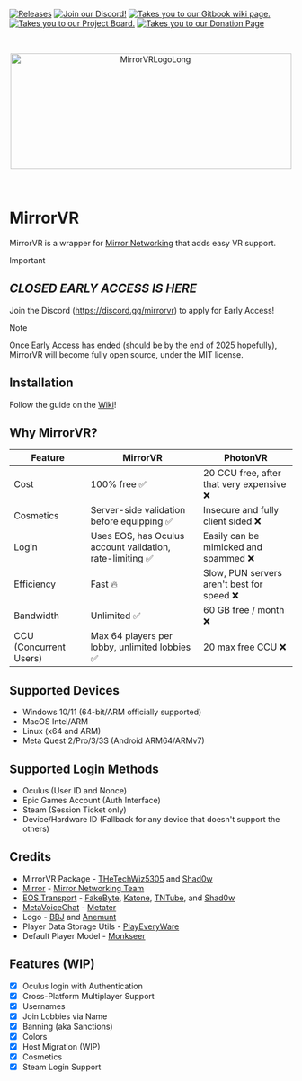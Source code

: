 <a href="https://github.com/MirrorVR/MirrorVR/releases"><img src="https://img.shields.io/badge/releases-brightgreen.svg?style=for-the-badge&logo=github&colorA=363a4f&colorB=3c80e6" alt="Releases"></a>
<a href="https://discord.gg/WdbyPcSw7Z"><img src="https://img.shields.io/badge/discord-brightgreen.svg?style=for-the-badge&logo=discord&colorA=23272a&colorB=7289da" alt="Join our Discord!"></a>
<a href="https://mirrorvr.gitbook.io"><img src="https://img.shields.io/badge/docs-brightgreen.svg?style=for-the-badge&logo=gitbook&colorA=2a292e&colorB=673de3" alt="Takes you to our Gitbook wiki page."></a>
<a href="https://github.com/orgs/CodedImmersions/projects/1"><img src="https://img.shields.io/badge/roadmap-brightgreen.svg?style=for-the-badge&logo=pinboard&colorA=2a292e&colorB=32a852" alt="Takes you to our Project Board."></a>
<a href="https://buymeacoffee.com/codedimmersions"><img src="https://img.shields.io/badge/donate-brightgreen.svg?style=for-the-badge&logo=buymeacoffee&colorA=2a292e&colorB=yellow" alt="Takes you to our Donation Page"></a>

<br>

<p align="center">
  <img width="500" height="206" alt="MirrorVRLogoLong" src="https://github.com/user-attachments/assets/c01469e8-f37d-4747-bec2-060ce7ad1ce6" />
</p>


<br>

# MirrorVR

MirrorVR is a wrapper for [Mirror Networking](https://github.com/MirrorNetworking/Mirror) that adds easy VR support.

> [!IMPORTANT]
> ## _CLOSED EARLY ACCESS IS HERE_
> Join the Discord (https://discord.gg/mirrorvr) to apply for Early Access!


> [!NOTE]
> Once Early Access has ended (should be by the end of 2025 hopefully), MirrorVR will become fully open source, under the MIT license.

## Installation
Follow the guide on the [Wiki](https://mirrorvr.gitbook.io/docs/manual/getting-started)!

## Why MirrorVR?
|Feature|MirrorVR|PhotonVR|
|-------|--------|--------|
|Cost|100% free ✅|20 CCU free, after that very expensive ❌|
|Cosmetics|Server-side validation before equipping ✅|Insecure and fully client sided ❌|
|Login|Uses EOS, has Oculus account validation, rate-limiting ✅|Easily can be mimicked and spammed ❌|
|Efficiency|Fast 🔥|Slow, PUN servers aren't best for speed ❌|
|Bandwidth|Unlimited ✅|60 GB free / month ❌|
|CCU (Concurrent Users)|Max 64 players per lobby, unlimited lobbies ✅|20 max free CCU ❌|

## Supported Devices
- Windows 10/11 (64-bit/ARM officially supported)
- MacOS Intel/ARM
- Linux (x64 and ARM)
- Meta Quest 2/Pro/3/3S (Android ARM64/ARMv7)

## Supported Login Methods
- Oculus (User ID and Nonce)
- Epic Games Account (Auth Interface)
- Steam (Session Ticket only)
- Device/Hardware ID (Fallback for any device that doesn't support the others)

## Credits
- MirrorVR Package - [THeTechWiz5305](https://github.com/TheTechWiz5305) and [Shad0w](https://github.com/ShAdowDev16)
- [Mirror](https://github.com/MirrorNetworking/Mirror) - [Mirror Networking Team](https://github.com/MirrorNetworking)
- [EOS Transport](https://github.com/WeLoveJesusChrist/EOSTransport) - [FakeByte](https://github.com/FakeByte), [Katone](https://github.com/WeLoveJesusChrist), [TNTube](https://github.com/TNtube), and [Shad0w](https://github.com/ShAdowDev16)
- [MetaVoiceChat](https://github.com/Metater/MetaVoiceChat) - [Metater](https://github.com/Metater)
- Logo - [BBJ](http://discord.com/users/1065060234047004712) and [Anemunt](https://github.com/darkresident55)
- Player Data Storage Utils - [PlayEveryWare](https://github.com/PlayEveryWare)
- Default Player Model - [Monkseer](http://discord.com/users/930178805635645490)

## Features (WIP)
- [X] Oculus login with Authentication
- [X] Cross-Platform Multiplayer Support
- [X] Usernames
- [X] Join Lobbies via Name
- [X] Banning (aka Sanctions)
- [X] Colors
- [X] Host Migration (WIP)
- [X] Cosmetics
- [X] Steam Login Support
